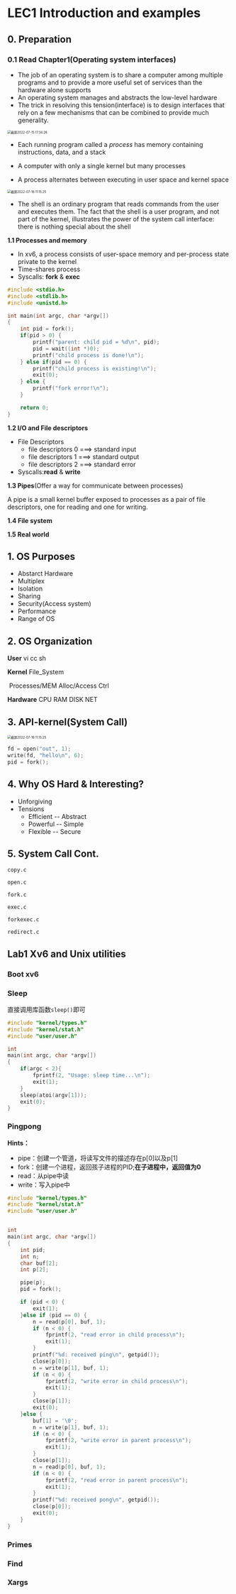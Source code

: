# LEC1 Introduction and examples

## 0. Preparation

### 0.1 Read Chapter1(Operating system interfaces)

- The job of an operating system is to share a computer among multiple programs and to provide a more useful set of services than the hardware alone supports
- An operating system manages and abstracts the low-level hardware
- The trick in resolving this tension(interface) is to design interfaces that rely on a few mechanisms that can be combined to provide much generality.

<img src="/Users/xmtx/Library/Application Support/typora-user-images/截屏2022-07-15 17.34.26.png" alt="截屏2022-07-15 17.34.26" style="zoom:50%;" />

- Each running program called a *process* has memory containing instructions, data, and a stack

- A computer with only a single kernel but many processes
- A process alternates between executing in user space and kernel space

<img src="/Users/xmtx/Library/Application Support/typora-user-images/截屏2022-07-16 11.15.25.png" alt="截屏2022-07-16 11.15.25" style="zoom:50%;" />

- The shell is an ordinary program that reads commands from the user and executes them. The fact that the shell is a user program, and not part of the kernel, illustrates the power of the system call interface: there is nothing special about the shell

**1.1 Processes and memory**

- In xv6, a process consists of user-space memory and per-process state private to the kernel
- Time-shares process
- Syscalls: **fork** & **exec**

```C
#include <stdio.h>
#include <stdlib.h>
#include <unistd.h>

int main(int argc, char *argv[])
{
    int pid = fork();
    if(pid > 0) {
        printf("parent: child pid = %d\n", pid);
        pid = wait((int *)0);
        printf("child process is done!\n");
    } else if(pid == 0) {
        printf("child process is existing!\n");
        exit(0);
    } else {
        printf("fork error!\n");
    }

    return 0;
}
```

**1.2 I/O and File descriptors**

- File Descriptors
  - file descriptors 0 ===> standard input
  - file descriptors 1 ===> standard output
  - file descriptors 2 ===> standard error
- Syscalls:**read** & **write**

**1.3 Pipes**(Offer a way for communicate between processes)

A pipe is a small kernel buffer exposed to processes as a pair of file descriptors, one for reading
and one for writing.

**1.4 File system**

**1.5 Real world**

## 1. OS Purposes

- Abstarct Hardware
- Multiplex
- Isolation
- Sharing
- Security(Access system)
- Performance
- Range of OS

## 2. OS Organization

**User**  			 vi		cc		sh

**Kernel** 		  File_System

​						Processes/MEM Alloc/Access Ctrl

**Hardware** 	CPU RAM DISK NET

## 3. API-kernel(System Call)

<img src="/Users/xmtx/Library/Application Support/typora-user-images/截屏2022-07-16 11.15.25.png" alt="截屏2022-07-16 11.15.25" style="zoom:50%;" />

```C
fd = open("out", 1);
write(fd, "hello\n", 6);
pid = fork();
```

## 4. Why OS Hard & Interesting?

- Unforgiving
- Tensions
  - Efficient -- Abstract
  - Powerful -- Simple
  - Flexible -- Secure

## 5. System Call Cont.

`copy.c`

`open.c`

`fork.c`

`exec.c`

`forkexec.c`

`redirect.c`

## Lab1 Xv6 and Unix utilities

### Boot xv6

### Sleep

直接调用库函数`sleep()`即可

```C
#include "kernel/types.h"
#include "kernel/stat.h"
#include "user/user.h"

int 
main(int argc, char *argv[])
{
    if(argc < 2){
		fprintf(2, "Usage: sleep time...\n");
		exit(1);
	}
	sleep(atoi(argv[1]));
	exit(0);
}
```

### Pingpong

**Hints：**

- pipe：创建一个管道，将读写文件的描述存在p[0]以及p[1]
- fork：创建一个进程，返回孩子进程的PID;**在子进程中，返回值为0**
- read：从pipe中读
- write：写入pipe中

```C
#include "kernel/types.h"
#include "kernel/stat.h"
#include "user/user.h"


int 
main(int argc, char *argv[])
{
    int pid;
    int n;
    char buf[2];
    int p[2];

    pipe(p);
    pid = fork();

    if (pid < 0) {
        exit(1);
    }else if (pid == 0) {
        n = read(p[0], buf, 1);
        if (n < 0) {
            fprintf(2, "read error in child process\n");
            exit(1);
        }
        printf("%d: received ping\n", getpid());
        close(p[0]);
        n = write(p[1], buf, 1);
        if (n < 0) {
            fprintf(2, "write error in child process\n");
            exit(1);
        }
        close(p[1]);
        exit(0);
    }else {
        buf[1] = '\0';
        n = write(p[1], buf, 1);
        if (n < 0) {
            fprintf(2, "write error in parent process\n");
            exit(1);
        }
        close(p[1]);
        n = read(p[0], buf, 1);
        if (n < 0) {
            fprintf(2, "read error in parent process\n");
            exit(1);
        }
        printf("%d: received pong\n", getpid());
        close(p[0]);
        exit(0);
    }
}
```

### Primes

### Find

### Xargs

